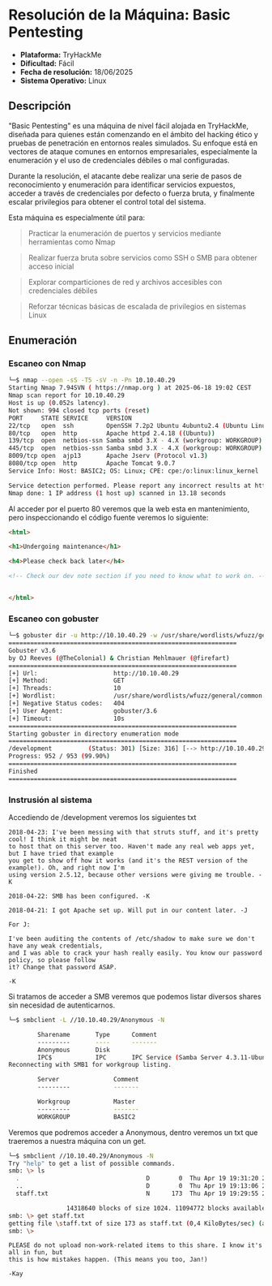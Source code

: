 # Resolución de la Máquina: Basic Pentesting

- **Plataforma:** TryHackMe
- **Dificultad:** Fácil
- **Fecha de resolución:** 18/06/2025
- **Sistema Operativo:** Linux


## Descripción

"Basic Pentesting" es una máquina de nivel fácil alojada en TryHackMe, diseñada para quienes están comenzando en el ámbito del hacking ético y pruebas de penetración en entornos reales simulados. Su enfoque está en vectores de ataque comunes en entornos empresariales, especialmente la enumeración y el uso de credenciales débiles o mal configuradas.

Durante la resolución, el atacante debe realizar una serie de pasos de reconocimiento y enumeración para identificar servicios expuestos, acceder a través de credenciales por defecto o fuerza bruta, y finalmente escalar privilegios para obtener el control total del sistema.

Esta máquina es especialmente útil para:

> Practicar la enumeración de puertos y servicios mediante herramientas como Nmap

> Realizar fuerza bruta sobre servicios como SSH o SMB para obtener acceso inicial

> Explorar comparticiones de red y archivos accesibles con credenciales débiles

> Reforzar técnicas básicas de escalada de privilegios en sistemas Linux


## Enumeración

### Escaneo con Nmap

```bash
└─$ nmap --open -sS -T5 -sV -n -Pn 10.10.40.29
Starting Nmap 7.94SVN ( https://nmap.org ) at 2025-06-18 19:02 CEST
Nmap scan report for 10.10.40.29
Host is up (0.052s latency).
Not shown: 994 closed tcp ports (reset)
PORT     STATE SERVICE     VERSION
22/tcp   open  ssh         OpenSSH 7.2p2 Ubuntu 4ubuntu2.4 (Ubuntu Linux; protocol 2.0)
80/tcp   open  http        Apache httpd 2.4.18 ((Ubuntu))
139/tcp  open  netbios-ssn Samba smbd 3.X - 4.X (workgroup: WORKGROUP)
445/tcp  open  netbios-ssn Samba smbd 3.X - 4.X (workgroup: WORKGROUP)
8009/tcp open  ajp13       Apache Jserv (Protocol v1.3)
8080/tcp open  http        Apache Tomcat 9.0.7
Service Info: Host: BASIC2; OS: Linux; CPE: cpe:/o:linux:linux_kernel

Service detection performed. Please report any incorrect results at https://nmap.org/submit/ .
Nmap done: 1 IP address (1 host up) scanned in 13.18 seconds
```
Al acceder por el puerto 80 veremos que la web esta en mantenimiento, pero inspeccionando el código fuente veremos lo siguiente:

```html
<html>

<h1>Undergoing maintenance</h1>

<h4>Please check back later</h4>

<!-- Check our dev note section if you need to know what to work on. -->


</html>
```
### Escaneo con gobuster
```bash
└─$ gobuster dir -u http://10.10.40.29 -w /usr/share/wordlists/wfuzz/general/common.txt 
===============================================================
Gobuster v3.6
by OJ Reeves (@TheColonial) & Christian Mehlmauer (@firefart)
===============================================================
[+] Url:                     http://10.10.40.29
[+] Method:                  GET
[+] Threads:                 10
[+] Wordlist:                /usr/share/wordlists/wfuzz/general/common.txt
[+] Negative Status codes:   404
[+] User Agent:              gobuster/3.6
[+] Timeout:                 10s
===============================================================
Starting gobuster in directory enumeration mode
===============================================================
/development          (Status: 301) [Size: 316] [--> http://10.10.40.29/development/]
Progress: 952 / 953 (99.90%)
===============================================================
Finished
===============================================================
```

### Instrusión al sistema
Accediendo de /development veremos los siguientes txt
```
2018-04-23: I've been messing with that struts stuff, and it's pretty cool! I think it might be neat
to host that on this server too. Haven't made any real web apps yet, but I have tried that example
you get to show off how it works (and it's the REST version of the example!). Oh, and right now I'm 
using version 2.5.12, because other versions were giving me trouble. -K

2018-04-22: SMB has been configured. -K

2018-04-21: I got Apache set up. Will put in our content later. -J
```
```
For J:

I've been auditing the contents of /etc/shadow to make sure we don't have any weak credentials,
and I was able to crack your hash really easily. You know our password policy, so please follow
it? Change that password ASAP.

-K
```
Si tratamos de acceder a SMB veremos que podemos listar diversos shares sin necesidad de autenticarnos.

```bash
└─$ smbclient -L //10.10.40.29/Anonymous -N

        Sharename       Type      Comment
        ---------       ----      -------
        Anonymous       Disk      
        IPC$            IPC       IPC Service (Samba Server 4.3.11-Ubuntu)
Reconnecting with SMB1 for workgroup listing.

        Server               Comment
        ---------            -------

        Workgroup            Master
        ---------            -------
        WORKGROUP            BASIC2

```
Veremos que podremos acceder a Anonymous, dentro veremos un txt que traeremos a nuestra máquina con un get.
```bash
└─$ smbclient //10.10.40.29/Anonymous -N
Try "help" to get a list of possible commands.
smb: \> ls
  .                                   D        0  Thu Apr 19 19:31:20 2018
  ..                                  D        0  Thu Apr 19 19:13:06 2018
  staff.txt                           N      173  Thu Apr 19 19:29:55 2018

                14318640 blocks of size 1024. 11094772 blocks available
smb: \> get staff.txt
getting file \staff.txt of size 173 as staff.txt (0,4 KiloBytes/sec) (average 0,4 KiloBytes/sec)
smb: \> 
```
```
PLEASE do not upload non-work-related items to this share. I know it's all in fun, but
this is how mistakes happen. (This means you too, Jan!)

-Kay
```
